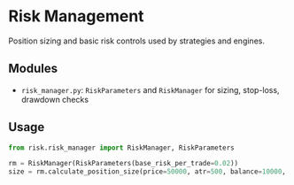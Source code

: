# Risk Management

Position sizing and basic risk controls used by strategies and engines.

## Modules
- `risk_manager.py`: `RiskParameters` and `RiskManager` for sizing, stop-loss, drawdown checks

## Usage
```python
from risk.risk_manager import RiskManager, RiskParameters

rm = RiskManager(RiskParameters(base_risk_per_trade=0.02))
size = rm.calculate_position_size(price=50000, atr=500, balance=10000, regime='normal')
```